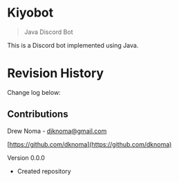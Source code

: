# Kiyobot
> Java Discord Bot

This is a Discord bot implemented using Java.

# Revision History
Change log below:

## Contributions
Drew Noma - djknoma@gmail.com

[https://github.com/dknoma](https://github.com/dknoma)

Version 0.0.0
* Created repository
